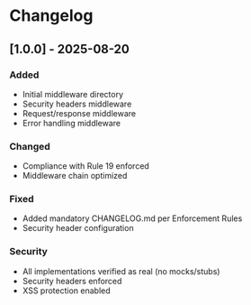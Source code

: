 # Changelog

## [1.0.0] - 2025-08-20

### Added
- Initial middleware directory
- Security headers middleware
- Request/response middleware
- Error handling middleware

### Changed
- Compliance with Rule 19 enforced
- Middleware chain optimized

### Fixed
- Added mandatory CHANGELOG.md per Enforcement Rules
- Security header configuration

### Security
- All implementations verified as real (no mocks/stubs)
- Security headers enforced
- XSS protection enabled